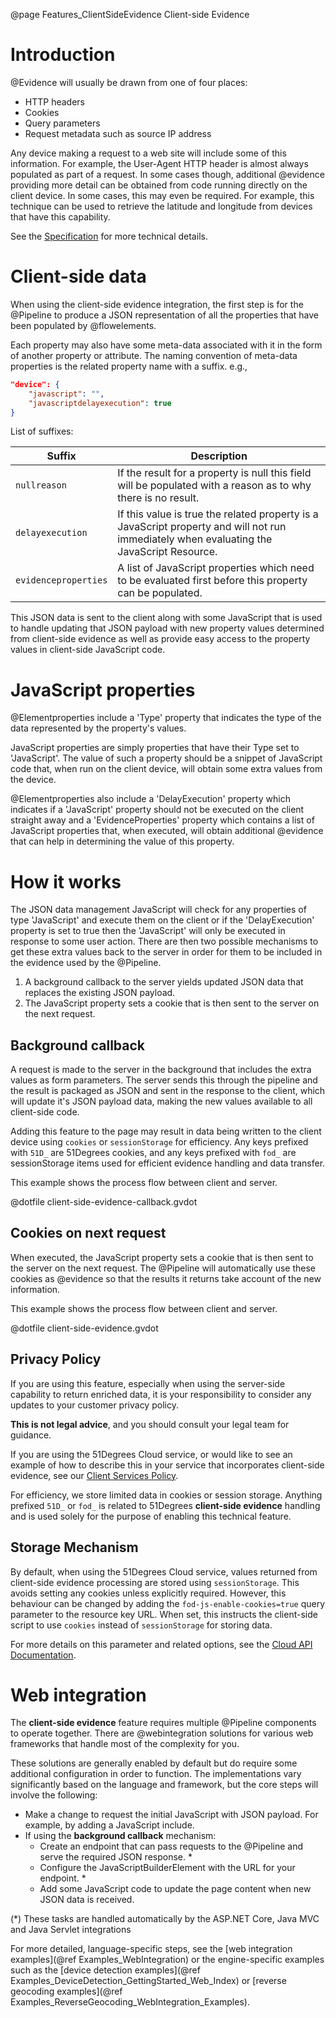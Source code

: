 @page Features_ClientSideEvidence Client-side Evidence

# Introduction

@Evidence will usually be drawn from one of four places:

* HTTP headers
* Cookies
* Query parameters
* Request metadata such as source IP address

Any device making a request to a web site will include some of this information.
For example, the User-Agent HTTP header is almost always populated as part of a
request.
In some cases though, additional @evidence providing more detail can be obtained
from code running directly on the client device. In some cases, this may even be 
required.
For example, this technique can be used to retrieve the latitude and longitude 
from devices that have this capability.

See the
[Specification](https://github.com/51Degrees/specifications/blob/main/pipeline-specification/features/web-integration.md#client-side-features)
for more technical details.

# Client-side data

When using the client-side evidence integration, the first step is for the @Pipeline
to produce a JSON representation of all the properties that have been populated
by @flowelements.

Each property may also have some meta-data associated with it in the form of 
another property or attribute. The naming convention of meta-data properties 
is the related property name with a suffix. e.g., 

```json
"device": {
	"javascript": "",
	"javascriptdelayexecution": true
}
```

List of suffixes:

| Suffix | Description |
| ------ | ----------- |
| ``nullreason`` | If the result for a property is null this field will be populated with a reason as to why there is no result. |
| ``delayexecution`` | If this value is true the related property is a JavaScript property and will not run immediately when evaluating the JavaScript Resource. |
| ``evidenceproperties`` | A list of JavaScript properties which need to be evaluated first before this property can be populated. |

This JSON data is sent to the client along with some JavaScript that is used to
handle updating that JSON payload with new property values determined from 
client-side evidence as well as provide easy access to the property values 
in client-side JavaScript code.

# JavaScript properties

@Elementproperties include a 'Type' property that indicates the type of the 
data represented by the property's values.

JavaScript properties are simply properties that have their Type set to 'JavaScript'.
The value of such a property should be a snippet of JavaScript code that, when run on
the client device, will obtain some extra values from the device. 

@Elementproperties also include a 'DelayExecution' property which indicates if a 'JavaScript' property
should not be executed on the client straight away and a 'EvidenceProperties' property which
contains a list of JavaScript properties that, when executed, will obtain additional 
@evidence that can help in determining the value of this property.

# How it works

The JSON data management JavaScript will check for any properties of type 'JavaScript'
and execute them on the client or if the 'DelayExecution' property is set to true then 
the 'JavaScript' will only be executed in response to some user action. There are then two 
possible mechanisms to get these extra values back to the server in order for them to 
be included in the evidence used by the @Pipeline.

1. A background callback to the server yields updated JSON data that replaces 
the existing JSON payload.
2. The JavaScript property sets a cookie that is then sent to the server on the
next request.

## Background callback

A request is made to the server in the background that includes the extra values 
as form parameters. The server sends this through the pipeline and the result is 
packaged as JSON and sent in the response to the client, which will update it's 
JSON payload data, making the new values available to all client-side code.

Adding this feature to the page may result in data being written to the client
device using `cookies` or `sessionStorage` for efficiency.
Any keys prefixed with `51D_` are 51Degrees cookies,
and any keys prefixed with `fod_` are sessionStorage items used for efficient
evidence handling and data transfer.

This example shows the process flow between client and server.

@dotfile client-side-evidence-callback.gvdot

## Cookies on next request

When executed, the JavaScript property sets a cookie that is then sent to the 
server on the next request. The @Pipeline will automatically use these cookies
as @evidence so that the results it returns take account of the new information.

This example shows the process flow between client and server.

@dotfile client-side-evidence.gvdot

## Privacy Policy

If you are using this feature, especially when using the server-side capability
to return enriched data, it is your responsibility to consider any updates to
your customer privacy policy.

**This is not legal advice**, and you should consult your legal team for guidance.

If you are using the 51Degrees Cloud service, or would like to see an example
of how to describe this in your service that incorporates client-side evidence,
see our [Client Services Policy](https://51degrees.com/terms/client-services-privacy-policy/20240430).

For efficiency, we store limited data in cookies or session storage.
Anything prefixed `51D_` or `fod_` is related to 51Degrees **client-side evidence**
handling and is used solely for the purpose of enabling this technical feature.

## Storage Mechanism

By default, when using the 51Degrees Cloud service, values returned from client-side
evidence processing are stored using `sessionStorage`. This avoids setting any
cookies unless explicitly required. However, this behaviour can be changed by
adding the `fod-js-enable-cookies=true` query parameter to the resource key URL.
When set, this instructs the client-side script to use `cookies` instead of 
`sessionStorage` for storing data.

For more details on this parameter and related options, see the [Cloud API Documentation](https://cloud.51degrees.com/api-docs/index.html).

# Web integration

The **client-side evidence** feature requires multiple @Pipeline components to operate
together. There are @webintegration solutions for various web frameworks that handle 
most of the complexity for you.

These solutions are generally enabled by default but do require some additional 
configuration in order to function. The implementations vary significantly based 
on the language and framework, but the core steps will involve the following:

- Make a change to request the initial JavaScript with JSON payload. 
For example, by adding a JavaScript include.
- If using the **background callback** mechanism:
  - Create an endpoint that can pass requests to the @Pipeline and serve the 
  required JSON response. *
  - Configure the JavaScriptBuilderElement with the URL for your endpoint. *
  - Add some JavaScript code to update the page content when new JSON data is
  received.

(*) These tasks are handled automatically by the ASP.NET Core, Java MVC 
and Java Servlet integrations

For more detailed, language-specific steps, see the 
[web integration examples](@ref Examples_WebIntegration) or the engine-specific 
examples such as the 
[device detection examples](@ref Examples_DeviceDetection_GettingStarted_Web_Index)
or [reverse geocoding examples](@ref Examples_ReverseGeocoding_WebIntegration_Examples).
